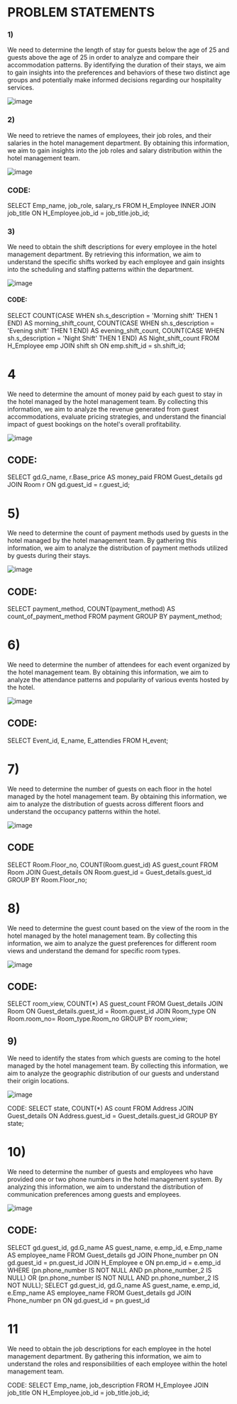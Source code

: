 
# PROBLEM STATEMENTS


###  1)
 We need to determine the length of stay for guests below the age of 25 and guests above the age of 25 in order to analyze and compare their accommodation patterns.
By identifying the duration of their stays, 
we aim to gain insights into the preferences and behaviors of these two distinct age groups and potentially make informed decisions regarding our hospitality services.






![image](https://github.com/Unsteadyme/MBA-BDM/assets/125996860/5b0be966-4c6b-42c3-b22f-becf7c4efc9e)










### 2)
We need to retrieve the names of employees,
their job roles, and their salaries in the hotel management department. 
By obtaining this information, we aim to gain insights into the job roles and salary distribution within the hotel management team.

![image](https://github.com/Unsteadyme/MBA-BDM/assets/125997577/06f2a34e-0c49-4a2e-a67d-555d5fe00807)



### CODE:
SELECT Emp_name, job_role, salary_rs
FROM H_Employee
INNER JOIN job_title
ON H_Employee.job_id = job_title.job_id;


### 3)
We need to obtain the shift descriptions for every employee in the hotel management department.
By retrieving this information, we aim to understand the specific shifts worked by each employee and gain insights into the scheduling and staffing patterns within the department.



![image](https://github.com/Unsteadyme/MBA-BDM/assets/125997577/a6376862-25a4-4e34-987d-29c85872e335)


 
#### CODE:
SELECT
    COUNT(CASE WHEN sh.s_description = 'Morning shift' THEN 1 END) AS morning_shift_count,
    COUNT(CASE WHEN sh.s_description = 'Evening shift' THEN 1 END) AS evening_shift_count,
    COUNT(CASE WHEN sh.s_description = 'Night Shift' THEN 1 END) AS Night_shift_count
FROM
    H_Employee emp
JOIN
    shift sh ON emp.shift_id = sh.shift_id;





# 4
We need to determine the amount of money paid by each guest to stay in the hotel managed by the hotel management team. 
By collecting this information, we aim to analyze the revenue generated from guest accommodations, evaluate pricing strategies, 
and understand the financial impact of guest bookings on the hotel's overall profitability. 

![image](https://github.com/Unsteadyme/MBA-BDM/assets/125997577/29d7b1a0-07cb-4812-b7db-b8d268c7161b)

## CODE:
SELECT
    gd.G_name,
    r.Base_price AS money_paid
FROM
    Guest_details gd
JOIN
    Room r ON gd.guest_id = r.guest_id;

# 5)
 We need to determine the count of payment methods used by guests in the hotel managed by the hotel management team. 
By gathering this information, we aim to analyze the distribution of payment methods utilized by guests during their stays.



 ![image](https://github.com/Unsteadyme/MBA-BDM/assets/125996860/2a674d0f-8ceb-4c55-bada-6c4571512d41)
 
 
## CODE:
SELECT payment_method, COUNT(payment_method) AS count_of_payment_method
FROM payment
GROUP BY payment_method;







# 6)
We need to determine the number of attendees for each event organized by the hotel management team. 
By obtaining this information, we aim to analyze the attendance patterns and popularity of various events hosted by the hotel. 


![image](https://github.com/Unsteadyme/MBA-BDM/assets/125996860/c0ec2f5a-258e-4a72-9da2-3d31587e3bd2)

## CODE:
SELECT Event_id, E_name, E_attendies
FROM H_event;





# 7)
We need to determine the number of guests on each floor in the hotel managed by the hotel management team. 
By obtaining this information, we aim to analyze the distribution of guests across different floors and understand the occupancy patterns within the hotel.


![image](https://github.com/Unsteadyme/MBA-BDM/assets/125996860/897aa24e-75c1-457d-a3b8-cd8e4a842e01)

## CODE
SELECT
  Room.Floor_no,
  COUNT(Room.guest_id) AS guest_count
FROM
  Room
JOIN
  Guest_details ON Room.guest_id = Guest_details.guest_id
GROUP BY
  Room.Floor_no;












# 8)
We need to determine the guest count based on the view of the room in the hotel managed by the hotel management team.
By collecting this information, we aim to analyze the guest preferences for different room views and understand the demand for specific room types.

![image](https://github.com/Unsteadyme/MBA-BDM/assets/125997577/5cccb15c-922b-4aeb-9e69-492b6199e3fa)


## CODE:
SELECT room_view, COUNT(*) AS guest_count
FROM Guest_details
JOIN Room ON Guest_details.guest_id = Room.guest_id
JOIN Room_type ON Room.room_no= Room_type.Room_no
GROUP BY room_view;



## 9)
 We need to identify the states from which guests are coming to the hotel managed by the hotel management team. 
By collecting this information, we aim to analyze the geographic distribution of our guests and understand their origin locations.

![image](https://github.com/Unsteadyme/MBA-BDM/assets/125997577/7c529616-05f5-465b-a362-442a18c03471)

CODE:
SELECT state, COUNT(*) AS count
FROM Address
JOIN Guest_details ON Address.guest_id = Guest_details.guest_id
GROUP BY state;





# 10) 
We need to determine the number of guests and employees who have provided one or two phone numbers in the hotel management system.
By analyzing this information, we aim to understand the distribution of communication preferences among guests and employees. 


![image](https://github.com/Unsteadyme/MBA-BDM/assets/125997577/bf006353-1972-4bcd-8e54-bb6194567606)

## CODE:
SELECT gd.guest_id, gd.G_name AS guest_name, e.emp_id, e.Emp_name AS employee_name
FROM Guest_details gd
JOIN Phone_number pn ON gd.guest_id = pn.guest_id
JOIN H_Employee e ON pn.emp_id = e.emp_id
WHERE (pn.phone_number IS NOT NULL AND pn.phone_number_2 IS NULL)
   OR (pn.phone_number  IS NOT NULL AND pn.phone_number_2 IS NOT NULL);
SELECT gd.guest_id, gd.G_name AS guest_name, e.emp_id, e.Emp_name AS employee_name
FROM Guest_details gd
JOIN Phone_number pn ON gd.guest_id = pn.guest_id






# 11 
 We need to obtain the job descriptions for each employee in the hotel management department. 
By gathering this information, we aim to understand the roles and responsibilities of each employee within the hotel management team.


CODE:
SELECT Emp_name, job_description
FROM H_Employee
JOIN job_title ON H_Employee.job_id = job_title.job_id;





